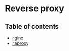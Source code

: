 # Reverse proxy


## Table of contents
- [nginx](./nginx/README.md)
- [haproxy](./haproxy/README.md)
